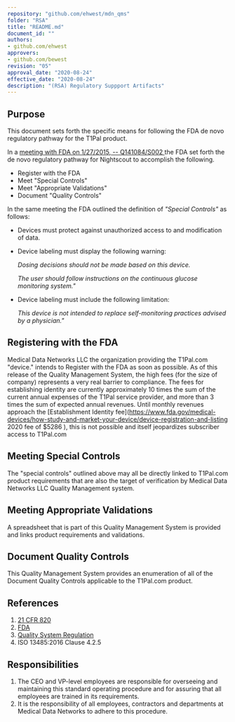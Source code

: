```yaml
---
repository: "github.com/ehwest/mdn_qms"
folder: "RSA"
title: "README.md"
document_id: ""
authors:
- github.com/ehwest
approvers:
- github.com/bewest
revision: "05"
approval_date: "2020-08-24"
effective_date: "2020-08-24"
description: "(RSA) Regulatory Suppport Artifacts"
---
```



## Purpose

This document sets forth the specific means for following the FDA de novo regulatory pathway for the T1Pal product.

In a [meeting with FDA on 1/27/2015, -- Q141084/S002 ](https://github.com/ehwest/mdn_qms/blob/master/RSA_Regulatory_Support_Artifacts/minutes-pdfjam.pdf) the FDA set forth the de novo regulatory pathway for Nightscout to accomplish the following.

* Register with the FDA
* Meet "Special Controls"
* Meet "Appropriate Validations"
* Document "Quality Controls"

In the same meeting the FDA outlined the definition of _"Special Controls"_ as follows:

* Devices must protect against unauthorized access to and modification of data.

* Device labeling must display the following warning: 

  _Dosing decisions should not be made based on this device._
  
  _The user should follow instructions on the continuous glucose monitoring system."_
  
* Device labeling must include the following limitation:  

  _This device is not intended to replace self-monitoring practices advised by a physician."_

## Registering with the FDA

Medical Data Networks LLC the organization providing the T1Pal.com "device." intends to Register with the FDA as soon as possible.
As of this release of the Quality Management System, the high fees (for the size of company) represents a very real barrier 
to compliance.  The fees for establishing identity are currently approximately 10 times the sum of the current annual expenses of the T1Pal service provider, and more than 3 times the sum of expected annual revenues.   Until monthly revenues approach the [Establishment Identity fee](https://www.fda.gov/medical-devices/how-study-and-market-your-device/device-registration-and-listing 2020 fee of $5286 ), this is not possible and itself jeopardizes subscriber access to T1Pal.com

## Meeting Special Controls

The "special controls" outlined above may all be directly linked to T1Pal.com product requirements that are also the target of verification by Medical Data Networks LLC Quality Management system.

## Meeting Appropriate Validations

A spreadsheet that is part of this Quality Management System is provided and links product requirements and validations.

## Document Quality Controls

This Quality Management System provides an enumeration of all of the Document Quality Controls applicable to the T1Pal.com product.




## References

1. [21 CFR 820](https://www.accessdata.fda.gov/scripts/cdrh/cfdocs/cfcfr/CFRSearch.cfm?CFRPart=820&amp;showFR=1&amp;subpartNode=21:8.0.1.1.12.13)
2. [FDA](https://www.accessdata.fda.gov/scripts/cdrh/cfdocs/cfcfr/CFRSearch.cfm?CFRPart=820&amp;showFR=1&amp;subpartNode=21:8.0.1.1.12.13)
3.  [Quality System Regulation](https://www.accessdata.fda.gov/scripts/cdrh/cfdocs/cfcfr/CFRSearch.cfm?CFRPart=820&amp;showFR=1&amp;subpartNode=21:8.0.1.1.12.13)
4. ISO 13485:2016 Clause 4.2.5

## Responsibilities

1. The CEO and VP-level employees are responsible for overseeing and maintaining this standard operating procedure and for assuring that all employees are trained in its requirements.
2. It is the responsibility of all employees, contractors and departments at Medical Data Networks to adhere to this procedure.
